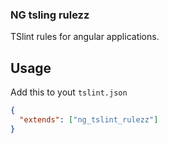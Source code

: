 ### NG tsling rulezz

TSlint rules for angular applications.

## Usage
Add this to yout `tslint.json`

```json
{
  "extends": ["ng_tslint_rulezz"]
}
```